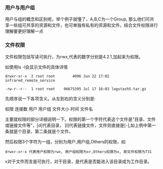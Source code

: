 ### 用户与用户组

用户与组的概念和区别呢，举个例子就懂了，A,B,C为一个Group, 那么他们可共享一些组可共享的资源和文件，也可单独有私有的资源和文件。结合文件权限进行理解要更好理解一点

### 文件权限

文件权限包括写读可执行，为rwx,代表的数字分别是4.2.1,加起来为权限。

如使用ls -l会显示文件的具体详情

```
drwxr-xr-x  2 root root        4096 Jun 22 17:02 infrared_remote_service

-rw-r--r--  1 root root    96675395 Jul 17 16:03 logstash5.tar.gz

```

先顺序说一下各项含义。从左到右的含义分别是:

权限 连接数 用户 用户组 文件大小 时间 文件名

主要就权限的部分详细说明一下。权限的第一个字符代表这个文件是"目录、文件或链接文件等"，[d]代表目录， [l]代表链接文件，文件则直接是[-],如上例中第一条就是个目录，第二条就是个文件。

然后权限3个字符为一组，分别为用户,用户组,Others的权限，如

```
drwxr-xr-x 代表用户权限为rwx, 用户组权限为xr,Others权限为x, 即文件权限为731
```

x对于文件而言是可执行，对于目录，是代表是否能进入该目录成为工作目录。